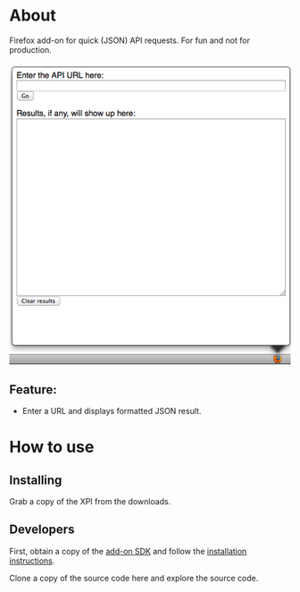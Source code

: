 # About
Firefox add-on for quick (JSON) API requests.
For fun and not for production.

![Screenshot](screenshot.png "Screenshot")

## Feature:
* Enter a URL and displays formatted JSON result.

# How to use
## Installing
Grab a copy of the XPI from the downloads.

## Developers
First, obtain a copy of the [add-on SDK](https://addons.mozilla.org/en-US/developers/builder) and follow the [installation instructions](https://addons.mozilla.org/en-US/developers/docs/sdk/latest/dev-guide/tutorials/installation.html).

Clone a copy of the source code here and explore the source code.
